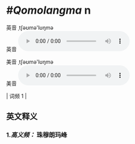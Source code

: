 # ***\#Qomolangma*** n
英音 ˌtʃəʊmə'lʊŋmə  
英音
<audio src="./media/Qomolangma-b.aac" controls="controls"></audio>

美音 ˌtʃəʊmə'lʊŋmə  
美音
<audio src="./media/Qomolangma.aac" controls="controls"></audio>



| 词频 1 |  

英文释义
---
### 1.*高义频：* **珠穆朗玛峰**  



